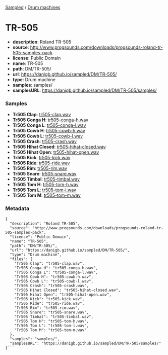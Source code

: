 [Sampled](https://danigb.github.io/sampled)
/
[Drum machines](https://danigb.github.io/sampled/DM)

# TR-505

- __description__: Roland TR-505
- __source__: http://www.progsounds.com/downloads/progsounds-roland-tr-505-samples-pack
- __license__: Public Domain
- __name__: TR-505
- __path__: DM/TR-505/
- __url__: https://danigb.github.io/sampled/DM/TR-505/
- __type__: Drum machine
- __samples__: samples/
- __samplesURL__: https://danigb.github.io/sampled/DM/TR-505/samples/

### Samples

- __Tr505 Clap__: [tr505-clap.wav](https://danigb.github.io/sampled/DM/TR-505/samples/tr505-clap.wav)
- __Tr505 Conga H__: [tr505-conga-h.wav](https://danigb.github.io/sampled/DM/TR-505/samples/tr505-conga-h.wav)
- __Tr505 Conga L__: [tr505-conga-l.wav](https://danigb.github.io/sampled/DM/TR-505/samples/tr505-conga-l.wav)
- __Tr505 Cowb H__: [tr505-cowb-h.wav](https://danigb.github.io/sampled/DM/TR-505/samples/tr505-cowb-h.wav)
- __Tr505 Cowb L__: [tr505-cowb-l.wav](https://danigb.github.io/sampled/DM/TR-505/samples/tr505-cowb-l.wav)
- __Tr505 Crash__: [tr505-crash.wav](https://danigb.github.io/sampled/DM/TR-505/samples/tr505-crash.wav)
- __Tr505 Hihat Closed__: [tr505-hihat-closed.wav](https://danigb.github.io/sampled/DM/TR-505/samples/tr505-hihat-closed.wav)
- __Tr505 Hihat Open__: [tr505-hihat-open.wav](https://danigb.github.io/sampled/DM/TR-505/samples/tr505-hihat-open.wav)
- __Tr505 Kick__: [tr505-kick.wav](https://danigb.github.io/sampled/DM/TR-505/samples/tr505-kick.wav)
- __Tr505 Ride__: [tr505-ride.wav](https://danigb.github.io/sampled/DM/TR-505/samples/tr505-ride.wav)
- __Tr505 Rim__: [tr505-rim.wav](https://danigb.github.io/sampled/DM/TR-505/samples/tr505-rim.wav)
- __Tr505 Snare__: [tr505-snare.wav](https://danigb.github.io/sampled/DM/TR-505/samples/tr505-snare.wav)
- __Tr505 Timbal__: [tr505-timbal.wav](https://danigb.github.io/sampled/DM/TR-505/samples/tr505-timbal.wav)
- __Tr505 Tom H__: [tr505-tom-h.wav](https://danigb.github.io/sampled/DM/TR-505/samples/tr505-tom-h.wav)
- __Tr505 Tom L__: [tr505-tom-l.wav](https://danigb.github.io/sampled/DM/TR-505/samples/tr505-tom-l.wav)
- __Tr505 Tom M__: [tr505-tom-m.wav](https://danigb.github.io/sampled/DM/TR-505/samples/tr505-tom-m.wav)
### Metadata

```
{
  "description": "Roland TR-505",
  "source": "http://www.progsounds.com/downloads/progsounds-roland-tr-505-samples-pack",
  "license": "Public Domain",
  "name": "TR-505",
  "path": "DM/TR-505/",
  "url": "https://danigb.github.io/sampled/DM/TR-505/",
  "type": "Drum machine",
  "files": {
    "Tr505 Clap": "tr505-clap.wav",
    "Tr505 Conga H": "tr505-conga-h.wav",
    "Tr505 Conga L": "tr505-conga-l.wav",
    "Tr505 Cowb H": "tr505-cowb-h.wav",
    "Tr505 Cowb L": "tr505-cowb-l.wav",
    "Tr505 Crash": "tr505-crash.wav",
    "Tr505 Hihat Closed": "tr505-hihat-closed.wav",
    "Tr505 Hihat Open": "tr505-hihat-open.wav",
    "Tr505 Kick": "tr505-kick.wav",
    "Tr505 Ride": "tr505-ride.wav",
    "Tr505 Rim": "tr505-rim.wav",
    "Tr505 Snare": "tr505-snare.wav",
    "Tr505 Timbal": "tr505-timbal.wav",
    "Tr505 Tom H": "tr505-tom-h.wav",
    "Tr505 Tom L": "tr505-tom-l.wav",
    "Tr505 Tom M": "tr505-tom-m.wav"
  },
  "samples": "samples/",
  "samplesURL": "https://danigb.github.io/sampled/DM/TR-505/samples/"
}```
